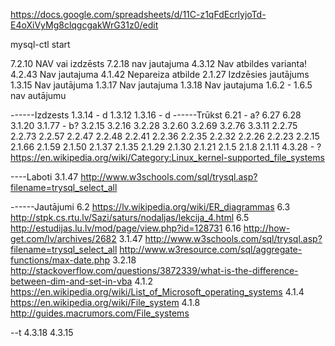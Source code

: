 https://docs.google.com/spreadsheets/d/11C-z1qFdEcrlyjoTd-E4oXiVyMg8clqgcgakWrG31z0/edit

mysql-ctl start


7.2.10 NAV vai izdzēsts
7.2.18 nav jautajuma
4.3.12 Nav atbildes varianta!
4.2.43 Nav jautajuma
4.1.42 Nepareiza atbilde
2.1.27 Izdzēsies jautājums
1.3.15 Nav jautājuma
1.3.17 Nav jautajuma
1.3.18 Nav jautajuma
1.6.2 - 1.6.5 nav autājumu

------Izdzests
1.3.14 - d
1.3.12 
1.3.16 - d
------Trūkst
6.21 - a?
6.27
6.28
3.1.20
3.1.77 - b?
3.2.15
3.2.16
3.2.28
3.2.60
3.2.69
3.2.76
3.3.11
2.2.75
2.2.73
2.2.57
2.2.47
2.2.48
2.2.41
2.2.36
2.2.35
2.2.32
2.2.26
2.2.23
2.2.15
2.1.66
2.1.59
2.1.50
2.1.37
2.1.35
2.1.29
2.1.30
2.1.21
2.1.5
2.1.8
2.1.11
4.3.28 - ? https://en.wikipedia.org/wiki/Category:Linux_kernel-supported_file_systems

----Laboti
3.1.47 http://www.w3schools.com/sql/trysql.asp?filename=trysql_select_all





------Jautājumi
6.2 https://lv.wikipedia.org/wiki/ER_diagrammas
6.3 http://stpk.cs.rtu.lv/Sazi/saturs/nodaljas/lekcija_4.html
6.5 http://estudijas.lu.lv/mod/page/view.php?id=128731
6.16 http://how-get.com/lv/archives/2682
3.1.47 http://www.w3schools.com/sql/trysql.asp?filename=trysql_select_all
       http://www.w3resource.com/sql/aggregate-functions/max-date.php
3.2.18 http://stackoverflow.com/questions/3872339/what-is-the-difference-between-dim-and-set-in-vba
4.1.2 https://en.wikipedia.org/wiki/List_of_Microsoft_operating_systems
4.1.4 https://en.wikipedia.org/wiki/File_system
4.1.8 http://guides.macrumors.com/File_systems


--t
4.3.18
4.3.15

